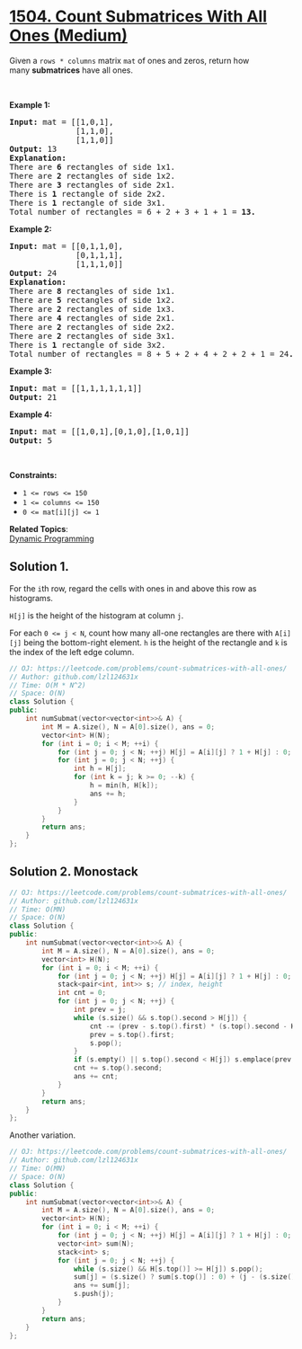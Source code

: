 # [1504. Count Submatrices With All Ones (Medium)](https://leetcode.com/problems/count-submatrices-with-all-ones/)

<p>Given a&nbsp;<code>rows * columns</code>&nbsp;matrix <code>mat</code> of ones and zeros, return how many&nbsp;<strong>submatrices</strong> have all ones.</p>

<p>&nbsp;</p>
<p><strong>Example 1:</strong></p>

<pre><strong>Input:</strong> mat = [[1,0,1],
&nbsp;             [1,1,0],
&nbsp;             [1,1,0]]
<strong>Output:</strong> 13
<strong>Explanation:
</strong>There are <b>6</b> rectangles of side 1x1.
There are <b>2</b> rectangles of side 1x2.
There are <b>3</b> rectangles of side 2x1.
There is <b>1</b> rectangle of side 2x2. 
There is <b>1</b> rectangle of side 3x1.
Total number of rectangles = 6 + 2 + 3 + 1 + 1 = <strong>13.</strong>
</pre>

<p><strong>Example 2:</strong></p>

<pre><strong>Input:</strong> mat = [[0,1,1,0],
&nbsp;             [0,1,1,1],
&nbsp;             [1,1,1,0]]
<strong>Output:</strong> 24
<strong>Explanation:</strong>
There are <b>8</b> rectangles of side 1x1.
There are <b>5</b> rectangles of side 1x2.
There are <b>2</b> rectangles of side 1x3. 
There are <b>4</b> rectangles of side 2x1.
There are <b>2</b> rectangles of side 2x2. 
There are <b>2</b> rectangles of side 3x1. 
There is <b>1</b> rectangle of side 3x2. 
Total number of rectangles = 8 + 5 + 2 + 4 + 2 + 2 + 1 = 24<strong>.</strong>
</pre>

<p><strong>Example 3:</strong></p>

<pre><strong>Input:</strong> mat = [[1,1,1,1,1,1]]
<strong>Output:</strong> 21
</pre>

<p><strong>Example 4:</strong></p>

<pre><strong>Input:</strong> mat = [[1,0,1],[0,1,0],[1,0,1]]
<strong>Output:</strong> 5
</pre>

<p>&nbsp;</p>
<p><strong>Constraints:</strong></p>

<ul>
	<li><code>1 &lt;= rows&nbsp;&lt;= 150</code></li>
	<li><code>1 &lt;= columns&nbsp;&lt;= 150</code></li>
	<li><code>0 &lt;= mat[i][j] &lt;= 1</code></li>
</ul>

**Related Topics**:  
[Dynamic Programming](https://leetcode.com/tag/dynamic-programming/)

## Solution 1.

For the `i`th row, regard the cells with ones in and above this row as histograms.

`H[j]` is the height of the histogram at column `j`.

For each `0 <= j < N`, count how many all-one rectangles are there with `A[i][j]` being the bottom-right element. `h` is the height of the rectangle and `k` is the index of the left edge column.

```cpp
// OJ: https://leetcode.com/problems/count-submatrices-with-all-ones/
// Author: github.com/lzl124631x
// Time: O(M * N^2)
// Space: O(N)
class Solution {
public:
    int numSubmat(vector<vector<int>>& A) {
        int M = A.size(), N = A[0].size(), ans = 0;
        vector<int> H(N);
        for (int i = 0; i < M; ++i) {
            for (int j = 0; j < N; ++j) H[j] = A[i][j] ? 1 + H[j] : 0;
            for (int j = 0; j < N; ++j) {
                int h = H[j];
                for (int k = j; k >= 0; --k) {
                    h = min(h, H[k]);
                    ans += h;
                }
            }
        }
        return ans;
    }
};
```

## Solution 2. Monostack

```cpp
// OJ: https://leetcode.com/problems/count-submatrices-with-all-ones/
// Author: github.com/lzl124631x
// Time: O(MN)
// Space: O(N)
class Solution {
public:
    int numSubmat(vector<vector<int>>& A) {
        int M = A.size(), N = A[0].size(), ans = 0;
        vector<int> H(N);
        for (int i = 0; i < M; ++i) {
            for (int j = 0; j < N; ++j) H[j] = A[i][j] ? 1 + H[j] : 0;
            stack<pair<int, int>> s; // index, height
            int cnt = 0;
            for (int j = 0; j < N; ++j) {
                int prev = j;
                while (s.size() && s.top().second > H[j]) {
                    cnt -= (prev - s.top().first) * (s.top().second - H[j]);
                    prev = s.top().first;
                    s.pop();
                }
                if (s.empty() || s.top().second < H[j]) s.emplace(prev, H[j]);
                cnt += s.top().second;
                ans += cnt;
            }
        }
        return ans;
    }
};
```

Another variation.

```cpp
// OJ: https://leetcode.com/problems/count-submatrices-with-all-ones/
// Author: github.com/lzl124631x
// Time: O(MN)
// Space: O(N)
class Solution {
public:
    int numSubmat(vector<vector<int>>& A) {
        int M = A.size(), N = A[0].size(), ans = 0;
        vector<int> H(N);
        for (int i = 0; i < M; ++i) {
            for (int j = 0; j < N; ++j) H[j] = A[i][j] ? 1 + H[j] : 0;
            vector<int> sum(N);
            stack<int> s;
            for (int j = 0; j < N; ++j) {
                while (s.size() && H[s.top()] >= H[j]) s.pop();
                sum[j] = (s.size() ? sum[s.top()] : 0) + (j - (s.size() ? s.top() : -1)) * H[j];
                ans += sum[j];
                s.push(j);
            }
        }
        return ans;
    }
};
```